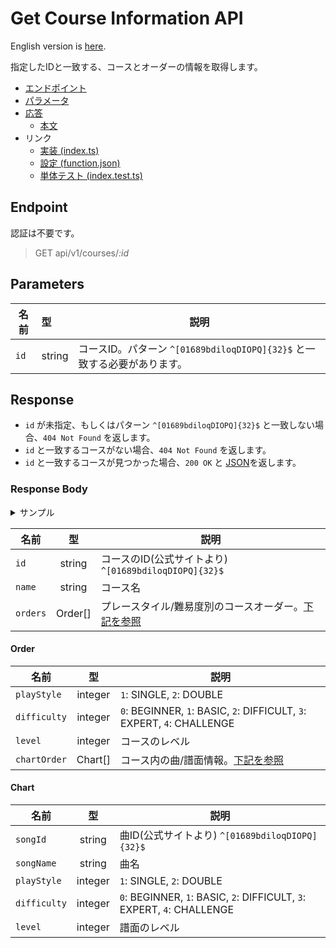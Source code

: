 # Get Course Information API

English version is [here](./README.md).

指定したIDと一致する、コースとオーダーの情報を取得します。

- [エンドポイント](#endpoint)
- [パラメータ](#parameters)
- [応答](#response)
  - [本文](#response-body)
- リンク
  - [実装 (index.ts)](index.ts)
  - [設定 (function.json)](function.json)
  - [単体テスト (index.test.ts)](index.test.ts)

## Endpoint

認証は不要です。

> GET api/v1/courses/*:id*

## Parameters

|名前|型|説明|
|---|:--|---|
|`id`|string|コースID。パターン `^[01689bdiloqDIOPQ]{32}$` と一致する必要があります。|

## Response

- `id` が未指定、もしくはパターン `^[01689bdiloqDIOPQ]{32}$` と一致しない場合、`404 Not Found` を返します。
- `id` と一致するコースがない場合、`404 Not Found` を返します。
- `id` と一致するコースが見つかった場合、`200 OK` と [JSON](#response-body)を返します。

### Response Body

<details>
  <summary>サンプル</summary>

```json
{
  "id": "qbbOOO1QibO1861bqQII9lqlPiIoqb98",
  "name": "FIRST",
  "orders": [
    {
      "playStyle": 1,
      "difficulty": 0,
      "level": 4,
      "chartOrder": [
        {
          "songId": "lIlQ8DbPP6Iil1DOlQ6d8IPQblDQ8IiI",
          "songName": "HAVE YOU NEVER BEEN MELLOW (20th Anniversary Mix)",
          "difficulty": 0,
          "level": 2
        },
        {
          "songId": "b1do8OI6qDDlQO0PI16868ql6bdbI886",
          "songName": "MAKE IT BETTER",
          "difficulty": 0,
          "level": 3
        },
        {
          "songId": "Pb9II0oiI9ODQ8OP8IqIPQP9P68biqIi",
          "songName": "TRIP MACHINE",
          "difficulty": 0,
          "level": 3
        },
        {
          "songId": "06loOQ0DQb0DqbOibl6qO81qlIdoP9DI",
          "songName": "PARANOiA",
          "difficulty": 0,
          "level": 4
        }
      ]
    },
    {
      "playStyle": 1,
      "difficulty": 1,
      "level": 8,
      "chartOrder": [
        {
          "songId": "lIlQ8DbPP6Iil1DOlQ6d8IPQblDQ8IiI",
          "songName": "HAVE YOU NEVER BEEN MELLOW (20th Anniversary Mix)",
          "difficulty": 1,
          "level": 4
        },
        {
          "songId": "b1do8OI6qDDlQO0PI16868ql6bdbI886",
          "songName": "MAKE IT BETTER",
          "difficulty": 1,
          "level": 7
        },
        {
          "songId": "Pb9II0oiI9ODQ8OP8IqIPQP9P68biqIi",
          "songName": "TRIP MACHINE",
          "difficulty": 1,
          "level": 8
        },
        {
          "songId": "06loOQ0DQb0DqbOibl6qO81qlIdoP9DI",
          "songName": "PARANOiA",
          "difficulty": 1,
          "level": 8
        }
      ]
    },
    {
      "playStyle": 1,
      "difficulty": 2,
      "level": 9,
      "chartOrder": [
        {
          "songId": "lIlQ8DbPP6Iil1DOlQ6d8IPQblDQ8IiI",
          "songName": "HAVE YOU NEVER BEEN MELLOW (20th Anniversary Mix)",
          "difficulty": 2,
          "level": 6
        },
        {
          "songId": "b1do8OI6qDDlQO0PI16868ql6bdbI886",
          "songName": "MAKE IT BETTER",
          "difficulty": 2,
          "level": 9
        },
        {
          "songId": "Pb9II0oiI9ODQ8OP8IqIPQP9P68biqIi",
          "songName": "TRIP MACHINE",
          "difficulty": 2,
          "level": 9
        },
        {
          "songId": "06loOQ0DQb0DqbOibl6qO81qlIdoP9DI",
          "songName": "PARANOiA",
          "difficulty": 2,
          "level": 9
        }
      ]
    },
    {
      "playStyle": 1,
      "difficulty": 3,
      "level": 12,
      "chartOrder": [
        {
          "songId": "lIlQ8DbPP6Iil1DOlQ6d8IPQblDQ8IiI",
          "songName": "HAVE YOU NEVER BEEN MELLOW (20th Anniversary Mix)",
          "difficulty": 3,
          "level": 10
        },
        {
          "songId": "b1do8OI6qDDlQO0PI16868ql6bdbI886",
          "songName": "MAKE IT BETTER",
          "difficulty": 3,
          "level": 12
        },
        {
          "songId": "Pb9II0oiI9ODQ8OP8IqIPQP9P68biqIi",
          "songName": "TRIP MACHINE",
          "difficulty": 3,
          "level": 10
        },
        {
          "songId": "06loOQ0DQb0DqbOibl6qO81qlIdoP9DI",
          "songName": "PARANOiA",
          "difficulty": 3,
          "level": 11
        }
      ]
    },
    {
      "playStyle": 2,
      "difficulty": 1,
      "level": 9,
      "chartOrder": [
        {
          "songId": "lIlQ8DbPP6Iil1DOlQ6d8IPQblDQ8IiI",
          "songName": "HAVE YOU NEVER BEEN MELLOW (20th Anniversary Mix)",
          "difficulty": 1,
          "level": 4
        },
        {
          "songId": "b1do8OI6qDDlQO0PI16868ql6bdbI886",
          "songName": "MAKE IT BETTER",
          "difficulty": 1,
          "level": 7
        },
        {
          "songId": "Pb9II0oiI9ODQ8OP8IqIPQP9P68biqIi",
          "songName": "TRIP MACHINE",
          "difficulty": 1,
          "level": 9
        },
        {
          "songId": "06loOQ0DQb0DqbOibl6qO81qlIdoP9DI",
          "songName": "PARANOiA",
          "difficulty": 1,
          "level": 8
        }
      ]
    },
    {
      "playStyle": 2,
      "difficulty": 2,
      "level": 13,
      "chartOrder": [
        {
          "songId": "lIlQ8DbPP6Iil1DOlQ6d8IPQblDQ8IiI",
          "songName": "HAVE YOU NEVER BEEN MELLOW (20th Anniversary Mix)",
          "difficulty": 2,
          "level": 6
        },
        {
          "songId": "b1do8OI6qDDlQO0PI16868ql6bdbI886",
          "songName": "MAKE IT BETTER",
          "difficulty": 2,
          "level": 9
        },
        {
          "songId": "Pb9II0oiI9ODQ8OP8IqIPQP9P68biqIi",
          "songName": "TRIP MACHINE",
          "difficulty": 2,
          "level": 10
        },
        {
          "songId": "06loOQ0DQb0DqbOibl6qO81qlIdoP9DI",
          "songName": "PARANOiA",
          "difficulty": 2,
          "level": 13
        }
      ]
    },
    {
      "playStyle": 2,
      "difficulty": 3,
      "level": 11,
      "chartOrder": [
        {
          "songId": "lIlQ8DbPP6Iil1DOlQ6d8IPQblDQ8IiI",
          "songName": "HAVE YOU NEVER BEEN MELLOW (20th Anniversary Mix)",
          "difficulty": 3,
          "level": 10
        },
        {
          "songId": "b1do8OI6qDDlQO0PI16868ql6bdbI886",
          "songName": "MAKE IT BETTER",
          "difficulty": 3,
          "level": 11
        },
        {
          "songId": "Pb9II0oiI9ODQ8OP8IqIPQP9P68biqIi",
          "songName": "TRIP MACHINE",
          "difficulty": 3,
          "level": 10
        },
        {
          "songId": "06loOQ0DQb0DqbOibl6qO81qlIdoP9DI",
          "songName": "PARANOiA",
          "difficulty": 3,
          "level": 11
        }
      ]
    }
  ]
}
```

</details>

|名前|型|説明|
|----|:--:|-----------|
|`id`|string|コースのID(公式サイトより) `^[01689bdiloqDIOPQ]{32}$`|
|`name`|string|コース名|
|`orders`|Order\[\]|プレースタイル/難易度別のコースオーダー。[下記を参照](#order)|

#### Order

|名前|型|説明|
|----|:--:|-----------|
|`playStyle`|integer|`1`: SINGLE, `2`: DOUBLE|
|`difficulty`|integer|`0`: BEGINNER, `1`: BASIC, `2`: DIFFICULT, `3`: EXPERT, `4`: CHALLENGE|
|`level`|integer|コースのレベル|
|`chartOrder`|Chart\[\]|コース内の曲/譜面情報。[下記を参照](#chart)|

#### Chart

|名前|型|説明|
|----|:--:|-----------|
|`songId`|string|曲ID(公式サイトより) `^[01689bdiloqDIOPQ]{32}$`|
|`songName`|string|曲名|
|`playStyle`|integer|`1`: SINGLE, `2`: DOUBLE|
|`difficulty`|integer|`0`: BEGINNER, `1`: BASIC, `2`: DIFFICULT, `3`: EXPERT, `4`: CHALLENGE|
|`level`|integer|譜面のレベル|
